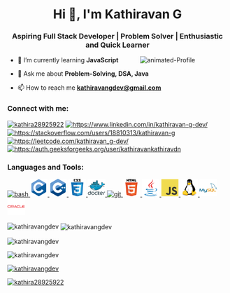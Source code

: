 <h1 align="center">Hi 👋, I'm Kathiravan G</h1>
<h3 align="center">Aspiring Full Stack Developer | Problem Solver | Enthusiastic and Quick Learner</h3>
<img align="right" alt="animated-Profile" width=200px src="https://img.freepik.com/premium-photo/portrait-successful-programmer-game-developer-coder-guy-uses-computer-laptop-work-game-design-hacker-boy-generative-ai-cyber-gamer_117038-7605.jpg">

- 🌱 I’m currently learning **JavaScript**

- 💬 Ask me about **Problem-Solving, DSA, Java**

- 📫 How to reach me **kathiravangdev@gmail.com**

<h3 align="left">Connect with me:</h3>
<p align="left">
<a href="https://twitter.com/kathira28925922" target="blank"><img align="center" src="https://raw.githubusercontent.com/rahuldkjain/github-profile-readme-generator/master/src/images/icons/Social/twitter.svg" alt="kathira28925922" height="30" width="40" /></a>
<a href="https://linkedin.com/in/https://www.linkedin.com/in/kathiravan-g-dev/" target="blank"><img align="center" src="https://raw.githubusercontent.com/rahuldkjain/github-profile-readme-generator/master/src/images/icons/Social/linked-in-alt.svg" alt="https://www.linkedin.com/in/kathiravan-g-dev/" height="30" width="40" /></a>
<a href="https://stackoverflow.com/users/https://stackoverflow.com/users/18810313/kathiravan-g" target="blank"><img align="center" src="https://raw.githubusercontent.com/rahuldkjain/github-profile-readme-generator/master/src/images/icons/Social/stack-overflow.svg" alt="https://stackoverflow.com/users/18810313/kathiravan-g" height="30" width="40" /></a>
<a href="https://www.leetcode.com/https://leetcode.com/kathiravan_g-dev/" target="blank"><img align="center" src="https://raw.githubusercontent.com/rahuldkjain/github-profile-readme-generator/master/src/images/icons/Social/leet-code.svg" alt="https://leetcode.com/kathiravan_g-dev/" height="30" width="40" /></a>
<a href="https://auth.geeksforgeeks.org/user/https://auth.geeksforgeeks.org/user/kathiravankathiravdn" target="blank"><img align="center" src="https://raw.githubusercontent.com/rahuldkjain/github-profile-readme-generator/master/src/images/icons/Social/geeks-for-geeks.svg" alt="https://auth.geeksforgeeks.org/user/kathiravankathiravdn" height="30" width="40" /></a>
</p>

<h3 align="left">Languages and Tools:</h3>
<p align="left"> <a href="https://www.gnu.org/software/bash/" target="_blank" rel="noreferrer"> <img src="https://www.vectorlogo.zone/logos/gnu_bash/gnu_bash-icon.svg" alt="bash" width="40" height="40"/> </a> <a href="https://www.cprogramming.com/" target="_blank" rel="noreferrer"> <img src="https://raw.githubusercontent.com/devicons/devicon/master/icons/c/c-original.svg" alt="c" width="40" height="40"/> </a> <a href="https://www.w3schools.com/cpp/" target="_blank" rel="noreferrer"> <img src="https://raw.githubusercontent.com/devicons/devicon/master/icons/cplusplus/cplusplus-original.svg" alt="cplusplus" width="40" height="40"/> </a> <a href="https://www.w3schools.com/css/" target="_blank" rel="noreferrer"> <img src="https://raw.githubusercontent.com/devicons/devicon/master/icons/css3/css3-original-wordmark.svg" alt="css3" width="40" height="40"/> </a> <a href="https://www.docker.com/" target="_blank" rel="noreferrer"> <img src="https://raw.githubusercontent.com/devicons/devicon/master/icons/docker/docker-original-wordmark.svg" alt="docker" width="40" height="40"/> </a> <a href="https://git-scm.com/" target="_blank" rel="noreferrer"> <img src="https://www.vectorlogo.zone/logos/git-scm/git-scm-icon.svg" alt="git" width="40" height="40"/> </a> <a href="https://www.w3.org/html/" target="_blank" rel="noreferrer"> <img src="https://raw.githubusercontent.com/devicons/devicon/master/icons/html5/html5-original-wordmark.svg" alt="html5" width="40" height="40"/> </a> <a href="https://www.java.com" target="_blank" rel="noreferrer"> <img src="https://raw.githubusercontent.com/devicons/devicon/master/icons/java/java-original.svg" alt="java" width="40" height="40"/> </a> <a href="https://developer.mozilla.org/en-US/docs/Web/JavaScript" target="_blank" rel="noreferrer"> <img src="https://raw.githubusercontent.com/devicons/devicon/master/icons/javascript/javascript-original.svg" alt="javascript" width="40" height="40"/> </a> <a href="https://www.linux.org/" target="_blank" rel="noreferrer"> <img src="https://raw.githubusercontent.com/devicons/devicon/master/icons/linux/linux-original.svg" alt="linux" width="40" height="40"/> </a> <a href="https://www.mysql.com/" target="_blank" rel="noreferrer"> <img src="https://raw.githubusercontent.com/devicons/devicon/master/icons/mysql/mysql-original-wordmark.svg" alt="mysql" width="40" height="40"/> </a> <a href="https://www.oracle.com/" target="_blank" rel="noreferrer"> <img src="https://raw.githubusercontent.com/devicons/devicon/master/icons/oracle/oracle-original.svg" alt="oracle" width="40" height="40"/> </a> </p>

<p><img align="left" src="https://github-readme-stats.vercel.app/api/top-langs?username=kathiravangdev&show_icons=true&locale=en&layout=compact" alt="kathiravangdev" /></p>

<p>&nbsp;<img align="center" src="https://github-readme-stats.vercel.app/api?username=kathiravangdev&show_icons=true&locale=en" alt="kathiravangdev" /></p>

<p><img align="center" src="https://github-readme-streak-stats.herokuapp.com/?user=kathiravangdev&" alt="kathiravangdev" /></p>

<p align="left"> <img src="https://komarev.com/ghpvc/?username=kathiravangdev&label=Profile%20views&color=0e75b6&style=flat" alt="kathiravangdev" /> </p>

<p align="left"> <a href="https://github.com/ryo-ma/github-profile-trophy"><img src="https://github-profile-trophy.vercel.app/?username=kathiravangdev" alt="kathiravangdev" /></a> </p>

<p align="left"> <a href="https://twitter.com/kathira28925922" target="blank"><img src="https://img.shields.io/twitter/follow/kathira28925922?logo=twitter&style=for-the-badge" alt="kathira28925922" /></a> </p>
